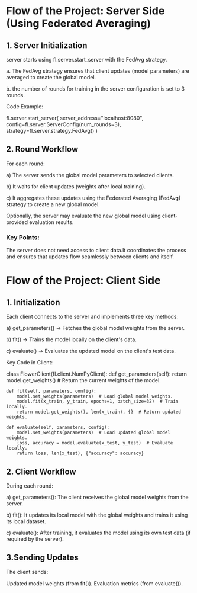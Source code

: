 # Flow of the Project: Server Side (Using Federated Averaging)

## 1. Server Initialization

server starts using fl.server.start_server with the FedAvg strategy.

a. The FedAvg strategy ensures that client updates (model parameters) are averaged to create the global model.

b. the number of rounds for training in the server configuration is set to 3 rounds.

Code Example:

fl.server.start_server(
    server_address="localhost:8080",
    config=fl.server.ServerConfig(num_rounds=3),
    strategy=fl.server.strategy.FedAvg()
)

## 2. Round Workflow

For each round:

a) The server sends the global model parameters to selected clients.

b) It waits for client updates (weights after local training).

c) It aggregates these updates using the Federated Averaging (FedAvg) strategy to create a new global model.

Optionally, the server may evaluate the new global model using client-provided evaluation results.

### Key Points:

The server does not need access to client data.It coordinates the process and ensures that updates flow seamlessly between clients and itself.


# Flow of the Project: Client Side

## 1. Initialization

Each client connects to the server and implements three key methods:

a) get_parameters() → Fetches the global model weights from the server.

b) fit() → Trains the model locally on the client's data.

c) evaluate() → Evaluates the updated model on the client's test data.

Key Code in Client:

class FlowerClient(fl.client.NumPyClient):
    def get_parameters(self):
        return model.get_weights()  # Return the current weights of the model.

    def fit(self, parameters, config):
        model.set_weights(parameters)  # Load global model weights.
        model.fit(x_train, y_train, epochs=1, batch_size=32)  # Train locally.
        return model.get_weights(), len(x_train), {}  # Return updated weights.

    def evaluate(self, parameters, config):
        model.set_weights(parameters)  # Load updated global model weights.
        loss, accuracy = model.evaluate(x_test, y_test)  # Evaluate locally.
        return loss, len(x_test), {"accuracy": accuracy}
        
## 2. Client Workflow

During each round:

a) get_parameters(): The client receives the global model weights from the server.

b) fit(): It updates its local model with the global weights and trains it using its local dataset.

c) evaluate(): After training, it evaluates the model using its own test data (if required by the server).

## 3.Sending Updates

The client sends:

Updated model weights (from fit()).
Evaluation metrics (from evaluate()).
